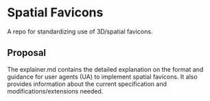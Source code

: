 # Spatial Favicons

A repo for standardizing use of 3D/spatial favicons. 

## Proposal

The explainer.md contains the detailed explanation on the format and guidance for user agents (UA) to implement spatial favicons. It also provides information about the current specification and modifications/extensions needed.








